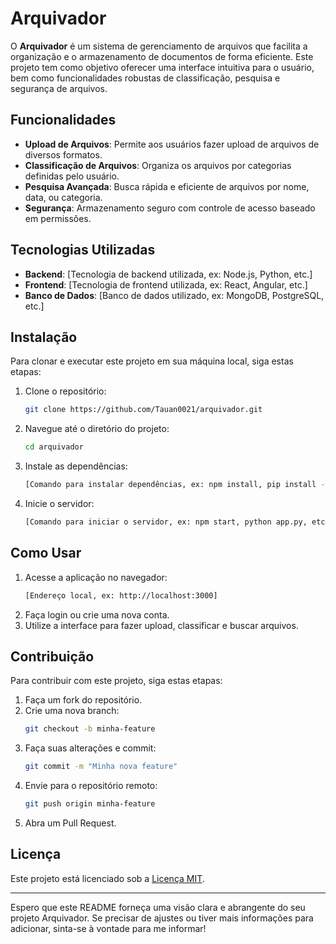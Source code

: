 # Arquivador

O **Arquivador** é um sistema de gerenciamento de arquivos que facilita a organização e o armazenamento de documentos de forma eficiente. Este projeto tem como objetivo oferecer uma interface intuitiva para o usuário, bem como funcionalidades robustas de classificação, pesquisa e segurança de arquivos.

## Funcionalidades

- **Upload de Arquivos**: Permite aos usuários fazer upload de arquivos de diversos formatos.
- **Classificação de Arquivos**: Organiza os arquivos por categorias definidas pelo usuário.
- **Pesquisa Avançada**: Busca rápida e eficiente de arquivos por nome, data, ou categoria.
- **Segurança**: Armazenamento seguro com controle de acesso baseado em permissões.

## Tecnologias Utilizadas

- **Backend**: [Tecnologia de backend utilizada, ex: Node.js, Python, etc.]
- **Frontend**: [Tecnologia de frontend utilizada, ex: React, Angular, etc.]
- **Banco de Dados**: [Banco de dados utilizado, ex: MongoDB, PostgreSQL, etc.]

## Instalação

Para clonar e executar este projeto em sua máquina local, siga estas etapas:

1. Clone o repositório:
    ```bash
    git clone https://github.com/Tauan0021/arquivador.git
    ```
2. Navegue até o diretório do projeto:
    ```bash
    cd arquivador
    ```
3. Instale as dependências:
    ```bash
    [Comando para instalar dependências, ex: npm install, pip install -r requirements.txt, etc.]
    ```
4. Inicie o servidor:
    ```bash
    [Comando para iniciar o servidor, ex: npm start, python app.py, etc.]
    ```

## Como Usar

1. Acesse a aplicação no navegador:
    ```bash
    [Endereço local, ex: http://localhost:3000]
    ```
2. Faça login ou crie uma nova conta.
3. Utilize a interface para fazer upload, classificar e buscar arquivos.

## Contribuição

Para contribuir com este projeto, siga estas etapas:

1. Faça um fork do repositório.
2. Crie uma nova branch:
    ```bash
    git checkout -b minha-feature
    ```
3. Faça suas alterações e commit:
    ```bash
    git commit -m "Minha nova feature"
    ```
4. Envie para o repositório remoto:
    ```bash
    git push origin minha-feature
    ```
5. Abra um Pull Request.

## Licença

Este projeto está licenciado sob a [Licença MIT](LICENSE).

---

Espero que este README forneça uma visão clara e abrangente do seu projeto Arquivador. Se precisar de ajustes ou tiver mais informações para adicionar, sinta-se à vontade para me informar!

